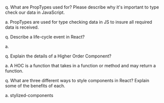 q.  What are PropTypes used for? Please describe why it's important to type check our data in JavaScript.

a.  PropTypes are used for type checking data in JS to insure all required data is received.


q. Describe a life-cycle event in React?

a. 


q. Explain the details of a Higher Order Component?

a. A HOC is a function that takes in a function or method and may return a function.

q. What are three different ways to style components in React? Explain some of the benefits of each.

a.  stylized-components
    
